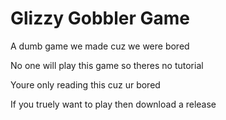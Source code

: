 # Glizzy Gobbler Game
A dumb game we made cuz we were bored

No one will play this game so theres no tutorial

Youre only reading this cuz ur bored

If you truely want to play then download a release
